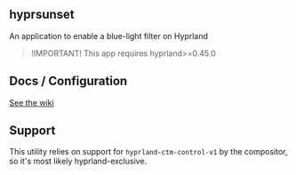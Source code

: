 ## hyprsunset
An application to enable a blue-light filter on Hyprland

> !IMPORTANT!
> This app requires hyprland>=0.45.0

## Docs / Configuration
[See the wiki](https://wiki.hyprland.org/Hypr-Ecosystem/hyprsunset/)

## Support

This utility relies on support for `hyprland-ctm-control-v1` by the compositor, so
it's most likely hyprland-exclusive.
